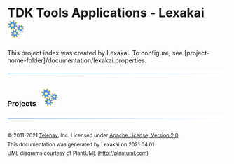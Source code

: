 # TDK Tools Applications - Lexakai &nbsp;&nbsp;![](documentation/images/gears-40.png)

This project index was created by Lexakai. To configure, see [project-home-folder]/documentation/lexakai.properties.

![](documentation/images/horizontal-line.png)

[//]: # (start-user-text)


[//]: # (end-user-text)

### Projects &nbsp; ![](documentation/images/gears-40.png)

[//]: # (start-user-text)


[//]: # (end-user-text)

![](documentation/images/horizontal-line.png)

<sub>© 2011-2021 [Telenav](http://telenav.com), Inc. Licensed under [Apache License, Version 2.0](LICENSE)</sub>  
<sub>This documentation was generated by Lexakai on 2021.04.01</sub>    
<sub>UML diagrams courtesy of PlantUML (http://plantuml.com)</sub>
